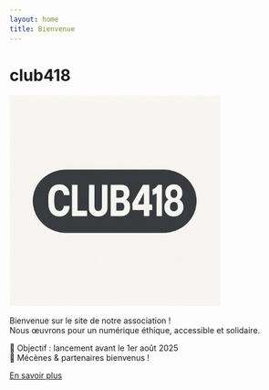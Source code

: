 ```yaml
---
layout: home
title: Bienvenue
---
```


# club418
![Logo club418](/club418.png)

Bienvenue sur le site de notre association !  
Nous œuvrons pour un numérique éthique, accessible et solidaire.

📅 Objectif : lancement avant le 1er août 2025  
🤝 Mécènes & partenaires bienvenus !

[En savoir plus](/about/)

